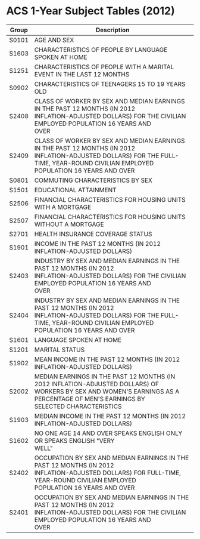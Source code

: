 # ACS 1-Year Subject Tables (2012)

| Group | Description |
| ----- | ----- |
| S0101 | AGE AND SEX |
| S1603 | CHARACTERISTICS OF PEOPLE BY LANGUAGE SPOKEN AT HOME |
| S1251 | CHARACTERISTICS OF PEOPLE WITH A MARITAL EVENT IN THE LAST 12 MONTHS |
| S0902 | CHARACTERISTICS OF TEENAGERS 15 TO 19 YEARS OLD |
| S2408 | CLASS OF WORKER BY SEX AND MEDIAN EARNINGS IN THE PAST 12 MONTHS (IN 2012<br/>INFLATION-ADJUSTED DOLLARS) FOR THE CIVILIAN EMPLOYED POPULATION 16 YEARS AND<br/>OVER |
| S2409 | CLASS OF WORKER BY SEX AND MEDIAN EARNINGS IN THE PAST 12 MONTHS (IN 2012<br/>INFLATION-ADJUSTED DOLLARS) FOR THE FULL-TIME, YEAR-ROUND CIVILIAN EMPLOYED<br/>POPULATION 16 YEARS AND OVER |
| S0801 | COMMUTING CHARACTERISTICS BY SEX |
| S1501 | EDUCATIONAL ATTAINMENT |
| S2506 | FINANCIAL CHARACTERISTICS FOR HOUSING UNITS WITH A MORTGAGE |
| S2507 | FINANCIAL CHARACTERISTICS FOR HOUSING UNITS WITHOUT A MORTGAGE |
| S2701 | HEALTH INSURANCE COVERAGE STATUS |
| S1901 | INCOME IN THE PAST 12 MONTHS (IN 2012 INFLATION-ADJUSTED DOLLARS) |
| S2403 | INDUSTRY BY SEX AND MEDIAN EARNINGS IN THE PAST 12 MONTHS (IN 2012<br/>INFLATION-ADJUSTED DOLLARS) FOR THE CIVILIAN EMPLOYED POPULATION 16 YEARS AND<br/>OVER |
| S2404 | INDUSTRY BY SEX AND MEDIAN EARNINGS IN THE PAST 12 MONTHS (IN 2012<br/>INFLATION-ADJUSTED DOLLARS) FOR THE FULL-TIME, YEAR-ROUND CIVILIAN EMPLOYED<br/>POPULATION 16 YEARS AND OVER |
| S1601 | LANGUAGE SPOKEN AT HOME |
| S1201 | MARITAL STATUS |
| S1902 | MEAN INCOME IN THE PAST 12 MONTHS (IN 2012 INFLATION-ADJUSTED DOLLARS) |
| S2002 | MEDIAN EARNINGS IN THE PAST 12 MONTHS (IN 2012 INFLATION-ADJUSTED DOLLARS) OF<br/>WORKERS BY SEX AND WOMEN'S EARNINGS AS A PERCENTAGE OF MEN'S EARNINGS BY<br/>SELECTED CHARACTERISTICS |
| S1903 | MEDIAN INCOME IN THE PAST 12 MONTHS (IN 2012 INFLATION-ADJUSTED DOLLARS) |
| S1602 | NO ONE AGE 14 AND OVER SPEAKS ENGLISH ONLY OR SPEAKS ENGLISH &quot;VERY<br/>WELL&quot; |
| S2402 | OCCUPATION BY SEX AND MEDIAN EARNINGS IN THE PAST 12 MONTHS (IN 2012<br/>INFLATION-ADJUSTED DOLLARS) FOR FULL-TIME, YEAR-ROUND CIVILIAN EMPLOYED<br/>POPULATION 16 YEARS AND OVER |
| S2401 | OCCUPATION BY SEX AND MEDIAN EARNINGS IN THE PAST 12 MONTHS (IN 2012<br/>INFLATION-ADJUSTED DOLLARS) FOR THE CIVILIAN EMPLOYED POPULATION 16 YEARS AND<br/>OVER |

